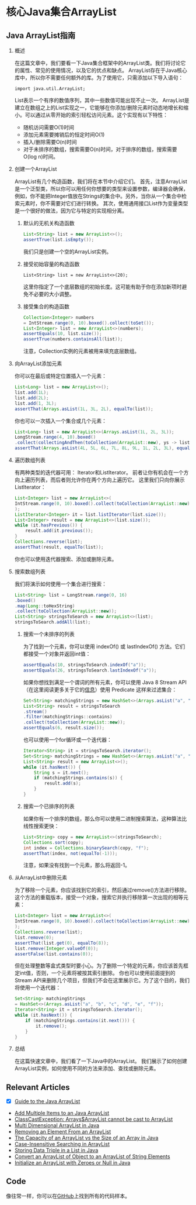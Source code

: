 # 核心Java集合ArrayList

## Java ArrayList指南

1. 概述

    在这篇文章中，我们要看一下Java集合框架中的ArrayList类。我们将讨论它的属性、常见的使用情况，以及它的优点和缺点。
    ArrayList存在于Java核心库中，所以你不需要任何额外的库。为了使用它，只需添加以下导入语句：

    `import java.util.ArrayList;`

    List表示一个有序的数值序列，其中一些数值可能出现不止一次。
    ArrayList是建立在数组之上的List实现之一，它能够在你添加/删除元素时动态地增长和缩小。可以通过从零开始的索引轻松访问元素。这个实现有以下特性：

    - 随机访问需要O(1)时间
    - 添加元素需要摊销后的恒定时间O(1)
    - 插入/删除需要O(n)时间
    - 对于未排序的数组，搜索需要O(n)时间，对于排序的数组，搜索需要O(log n)时间。

2. 创建一个ArrayList

    ArrayList有几个构造函数，我们将在本节中介绍它们。
    首先，注意ArrayList是一个泛型类，所以你可以用任何你想要的类型来设置参数，编译器会确保，例如，你不能把Integer值放在Strings的集合中。另外，当你从一个集合中检索元素时，你不需要对它们进行转换。
    其次，使用通用接口List作为变量类型是一个很好的做法，因为它与特定的实现相分离。
    1. 默认的无机关构造函数

        ```java
        List<String> list = new ArrayList<>();
        assertTrue(list.isEmpty());
        ```

        我们只是创建一个空的ArrayList实例。
    2. 接受初始容量的构造函数

        `List<String> list = new ArrayList<>(20);`

        这里你指定了一个底层数组的初始长度。这可能有助于你在添加新项时避免不必要的大小调整。
    3. 接受集合的构造函数

        ```java
        Collection<Integer> numbers 
        = IntStream.range(0, 10).boxed().collect(toSet());
        List<Integer> list = new ArrayList<>(numbers);
        assertEquals(10, list.size());
        assertTrue(numbers.containsAll(list));
        ```

        注意，Collection实例的元素被用来填充底层数组。
3. 向ArrayList添加元素

    你可以在最后或特定位置插入一个元素：

    ```java
    List<Long> list = new ArrayList<>();
    list.add(1L);
    list.add(2L);
    list.add(1, 3L);
    assertThat(Arrays.asList(1L, 3L, 2L), equalTo(list));
    ```

    你也可以一次插入一个集合或几个元素：

    ```java
    List<Long> list = new ArrayList<>(Arrays.asList(1L, 2L, 3L));
    LongStream.range(4, 10).boxed()
    .collect(collectingAndThen(toCollection(ArrayList::new), ys -> list.addAll(0, ys)));
    assertThat(Arrays.asList(4L, 5L, 6L, 7L, 8L, 9L, 1L, 2L, 3L), equalTo(list));
    ```

4. 遍历数组列表

    有两种类型的迭代器可用： Iterator和ListIterator。
    前者让你有机会在一个方向上遍历列表，而后者则允许你在两个方向上遍历它。
    这里我们只向你展示ListIterator：

    ```java
    List<Integer> list = new ArrayList<>(
    IntStream.range(0, 10).boxed().collect(toCollection(ArrayList::new))
    );
    ListIterator<Integer> it = list.listIterator(list.size());
    List<Integer> result = new ArrayList<>(list.size());
    while (it.hasPrevious()) {
        result.add(it.previous());
    }
    Collections.reverse(list);
    assertThat(result, equalTo(list));
    ```

    你也可以使用迭代器搜索、添加或删除元素。
5. 搜索数组列表

    我们将演示如何使用一个集合进行搜索：

    ```java
    List<String> list = LongStream.range(0, 16)
    .boxed()
    .map(Long::toHexString)
    .collect(toCollection(ArrayList::new));
    List<String> stringsToSearch = new ArrayList<>(list);
    stringsToSearch.addAll(list);
    ```

    1. 搜索一个未排序的列表

        为了找到一个元素，你可以使用 indexOf() 或 lastIndexOf() 方法。它们都接受一个对象并返回int值：

        ```java
        assertEquals(10, stringsToSearch.indexOf("a"));
        assertEquals(26, stringsToSearch.lastIndexOf("a"));
        ```

        如果你想找到满足一个谓词的所有元素，你可以使用 Java 8 Stream API（在这里阅读更多关于它的[信息](https://www.baeldung.com/java-8-streams)）使用 Predicate 这样来过滤集合：

        ```java
        Set<String> matchingStrings = new HashSet<>(Arrays.asList("a", "c", "9"));
        List<String> result = stringsToSearch
        .stream()
        .filter(matchingStrings::contains)
        .collect(toCollection(ArrayList::new));
        assertEquals(6, result.size());
        ```

        也可以使用一个for循环或一个迭代器：

        ```java
        Iterator<String> it = stringsToSearch.iterator();
        Set<String> matchingStrings = new HashSet<>(Arrays.asList("a", "c", "9"));
        List<String> result = new ArrayList<>();
        while (it.hasNext()) {
            String s = it.next();
            if (matchingStrings.contains(s)) {
                result.add(s);
            }
        }
        ```

    2. 搜索一个已排序的列表

        如果你有一个排序的数组，那么你可以使用二进制搜索算法，这种算法比线性搜索更快：

        ```java
        List<String> copy = new ArrayList<>(stringsToSearch);
        Collections.sort(copy);
        int index = Collections.binarySearch(copy, "f");
        assertThat(index, not(equalTo(-1)));
        ```

        注意，如果没有找到一个元素，那么将返回-1。
6. 从ArrayList中删除元素

    为了移除一个元素，你应该找到它的索引，然后通过remove()方法进行移除。这个方法的重载版本，接受一个对象，搜索它并执行移除第一次出现的相等元素：

    ```java
    List<Integer> list = new ArrayList<>(
    IntStream.range(0, 10).boxed().collect(toCollection(ArrayList::new))
    );
    Collections.reverse(list);
    list.remove(0);
    assertThat(list.get(0), equalTo(8));
    list.remove(Integer.valueOf(0));
    assertFalse(list.contains(0));
    ```

    但在处理整数等盒式类型时要小心。为了删除一个特定的元素，你应该首先框定int值，否则，一个元素将被按其索引删除。
    你也可以使用前面提到的Stream API来删除几个项目，但我们不会在这里展示它。为了这个目的，我们将使用一个迭代器：

    ```java
    Set<String> matchingStrings
    = HashSet<>(Arrays.asList("a", "b", "c", "d", "e", "f"));
    Iterator<String> it = stringsToSearch.iterator();
    while (it.hasNext()) {
        if (matchingStrings.contains(it.next())) {
            it.remove();
        }
    }
    ```

7. 总结

    在这篇快速文章中，我们看了一下Java中的ArrayList。
    我们展示了如何创建ArrayList实例，如何使用不同的方法来添加、查找或删除元素。

## Relevant Articles

- [x] [Guide to the Java ArrayList](https://www.baeldung.com/java-arraylist)
- [Add Multiple Items to an Java ArrayList](https://www.baeldung.com/java-add-items-array-list)
- [ClassCastException: Arrays$ArrayList cannot be cast to ArrayList](https://www.baeldung.com/java-classcastexception-arrays-arraylist)
- [Multi Dimensional ArrayList in Java](https://www.baeldung.com/java-multi-dimensional-arraylist)
- [Removing an Element From an ArrayList](https://www.baeldung.com/java-arraylist-remove-element)
- [The Capacity of an ArrayList vs the Size of an Array in Java](https://www.baeldung.com/java-list-capacity-array-size)
- [Case-Insensitive Searching in ArrayList](https://www.baeldung.com/java-arraylist-case-insensitive-search)
- [Storing Data Triple in a List in Java](https://www.baeldung.com/java-list-storing-triple)
- [Convert an ArrayList of Object to an ArrayList of String Elements](https://www.baeldung.com/java-object-list-to-strings)
- [Initialize an ArrayList with Zeroes or Null in Java](https://www.baeldung.com/java-arraylist-with-zeroes-or-null)

## Code

像往常一样，你可以在[GitHub](https://github.com/eugenp/tutorials/tree/master/core-java-modules/core-java-collections-array-list)上找到所有的代码样本。
